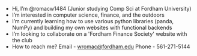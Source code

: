 - Hi, I’m @romacw1484 (Junior studying Comp Sci at Fordham University) 
- I’m interested in computer science, finance, and the outdoors
- I’m currently learning how to use various python libraries (panda, NumPy) and building my own websites with functional backends
- I’m looking to collaborate on a 'Fordham Finance Society' website with the club 
- How to reach me? Email - wromac@fordham.edu  Phone - 561-271-5144

